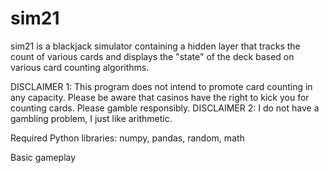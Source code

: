 # sim21

sim21 is a blackjack simulator containing a hidden layer that tracks the count of various cards and displays the "state" of the deck based on various card counting algorithms.  

DISCLAIMER 1: This program does not intend to promote card counting in any capacity. Please be aware that casinos have the right to kick you for counting cards. Please gamble responsibly.
DISCLAIMER 2: I do not have a gambling problem, I just like arithmetic.

Required Python libraries: numpy, pandas, random, math

Basic gameplay
